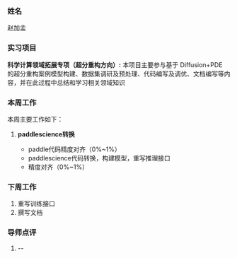 ### 姓名
赵加孟
### 实习项目
**科学计算领域拓展专项（超分重构方向）:** 本项目主要参与基于 Diffusion+PDE 的超分重构案例模型构建、数据集调研及预处理、代码编写及调优、文档编写等内容，并在此过程中总结和学习相关领域知识

### 本周工作
本周主要工作如下：

1. **paddlescience转换**

	* paddle代码精度对齐（0%~1%）
	* paddlescience代码转换，构建模型，重写推理接口
	* 精度对齐（0%~1%）
	




### 下周工作

1. 重写训练接口
2. 撰写文档

### 导师点评
1. --
